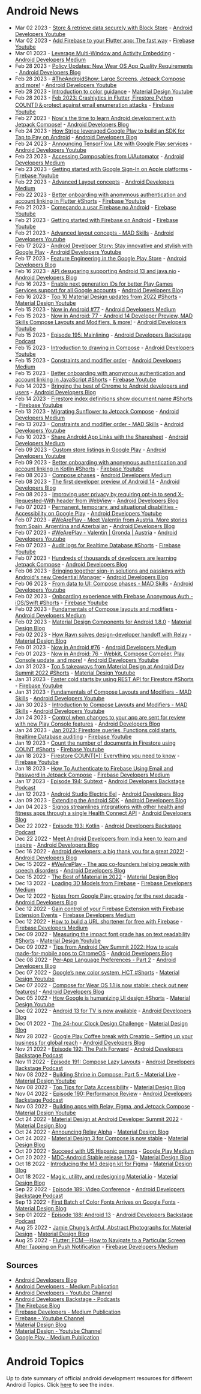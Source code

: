 # Android News

<!-- NEWS:START -->
- Mar 02 2023 - [Store & retrieve data securely with Block Store](https://www.youtube.com/watch?v=WcU7r53xObg) - [Android Developers Youtube](https://www.youtube.com/c/AndroidDevelopers)
- Mar 02 2023 - [Add Firebase to your Flutter app: The fast way](https://www.youtube.com/watch?v=FkFvQ0SaT1I) - [Firebase Youtube](https://www.youtube.com/user/Firebase)
- Mar 01 2023 - [Leverage Multi-Window and Activity Embedding](https://medium.com/androiddevelopers/leverage-multi-window-and-activity-embedding-4951f44a8992?source=rss----95b274b437c2---4) - [Android Developers Medium](https://medium.com/androiddevelopers)
- Feb 28 2023 - [Policy Updates: New Wear OS App Quality Requirements](http://android-developers.googleblog.com/2023/02/policy-updates-new-wear-os-app-quality-requirements.html) - [Android Developers Blog](https://android-developers.googleblog.com/)
- Feb 28 2023 - [#TheAndroidShow: Large Screens, Jetpack Compose and more!](https://www.youtube.com/watch?v=nc8r32Tpa7k) - [Android Developers Youtube](https://www.youtube.com/c/AndroidDevelopers)
- Feb 28 2023 - [Introduction to color guidance](https://www.youtube.com/watch?v=vv3lOGZrcdk) - [Material Design Youtube](https://www.youtube.com/c/MaterialDesign)
- Feb 28 2023 - [Feb 2023: Crashlytics in Flutter, Firestore Python COUNT()＆protect against email enumeration attacks](https://www.youtube.com/watch?v=odMXGxKIcS4) - [Firebase Youtube](https://www.youtube.com/user/Firebase)
- Feb 27 2023 - [Now's the time to learn Android development with Jetpack Compose!](http://android-developers.googleblog.com/2023/02/nows-time-to-learn-android-development-with-jetpack-compose.html) - [Android Developers Blog](https://android-developers.googleblog.com/)
- Feb 24 2023 - [How Stripe leveraged Google Play to build an SDK for Tap to Pay on Android](http://android-developers.googleblog.com/2023/02/how-stripe-leveraged-google-play-to-build-an-sdk-for-tap-to-pay-on-android.html) - [Android Developers Blog](https://android-developers.googleblog.com/)
- Feb 24 2023 - [Announcing TensorFlow Lite with Google Play services](https://www.youtube.com/watch?v=idVcWJAK3MA) - [Android Developers Youtube](https://www.youtube.com/c/AndroidDevelopers)
- Feb 23 2023 - [Accessing Composables from UiAutomator](https://medium.com/androiddevelopers/accessing-composables-from-uiautomator-cf316515edc2?source=rss----95b274b437c2---4) - [Android Developers Medium](https://medium.com/androiddevelopers)
- Feb 23 2023 - [Getting started with Google Sign-In on Apple platforms](https://www.youtube.com/watch?v=IzyOdKm0bWE) - [Firebase Youtube](https://www.youtube.com/user/Firebase)
- Feb 22 2023 - [Advanced Layout concepts](https://medium.com/androiddevelopers/advanced-layout-concepts-eb08cf2a3c8?source=rss----95b274b437c2---4) - [Android Developers Medium](https://medium.com/androiddevelopers)
- Feb 22 2023 - [Better onboarding with anonymous authentication and account linking in Flutter #Shorts](https://www.youtube.com/watch?v=hEJ2aUe6QhI) - [Firebase Youtube](https://www.youtube.com/user/Firebase)
- Feb 21 2023 - [Começando a usar Firebase no Android](https://www.youtube.com/watch?v=Wjy7XKDAx1M) - [Firebase Youtube](https://www.youtube.com/user/Firebase)
- Feb 21 2023 - [Getting started with Firebase on Android](https://www.youtube.com/watch?v=jbHfJpoOzkI) - [Firebase Youtube](https://www.youtube.com/user/Firebase)
- Feb 21 2023 - [Advanced layout concepts - MAD Skills](https://www.youtube.com/watch?v=l6rAoph5UgI) - [Android Developers Youtube](https://www.youtube.com/c/AndroidDevelopers)
- Feb 17 2023 - [Android Developer Story: Stay innovative and stylish with Google Play](https://www.youtube.com/watch?v=Ni6peHUQ0Es) - [Android Developers Youtube](https://www.youtube.com/c/AndroidDevelopers)
- Feb 17 2023 - [Feature Engineering in the Google Play Store](http://android-developers.googleblog.com/2023/02/feature-engineering-in-google-play-store.html) - [Android Developers Blog](https://android-developers.googleblog.com/)
- Feb 16 2023 - [API desugaring supporting Android 13 and java.nio](http://android-developers.googleblog.com/2023/02/api-desugaring-supporting-android-13-and-java-nio.html) - [Android Developers Blog](https://android-developers.googleblog.com/)
- Feb 16 2023 - [Enable next generation IDs for better Play Games Services support for all Google accounts](http://android-developers.googleblog.com/2023/02/enable-next-generation-ids-for-better-play-games-services-support-for-all-google-accounts.html) - [Android Developers Blog](https://android-developers.googleblog.com/)
- Feb 16 2023 - [Top 10 Material Design updates from 2022 #Shorts](https://www.youtube.com/watch?v=sIoerRbqy7g) - [Material Design Youtube](https://www.youtube.com/c/MaterialDesign)
- Feb 15 2023 - [Now in Android #77](https://medium.com/androiddevelopers/now-in-android-77-638bbca98f79?source=rss----95b274b437c2---4) - [Android Developers Medium](https://medium.com/androiddevelopers)
- Feb 15 2023 - [Now in Android: 77 - Android 14 Developer Preview, MAD Skills Compose Layouts and Modifiers, & more!](https://www.youtube.com/watch?v=x24WNSuWSAU) - [Android Developers Youtube](https://www.youtube.com/c/AndroidDevelopers)
- Feb 15 2023 - [Episode 195: Mainlining](http://adbackstage.libsyn.com/episode-195-mainlining) - [Android Developers Backstage Podcast](https://adbackstage.libsyn.com/)
- Feb 15 2023 - [Introduction to drawing in Compose](https://www.youtube.com/watch?v=1yiuxWK74vI) - [Android Developers Youtube](https://www.youtube.com/c/AndroidDevelopers)
- Feb 15 2023 - [Constraints and modifier order](https://medium.com/androiddevelopers/constraints-and-modifier-order-a3912461ecd6?source=rss----95b274b437c2---4) - [Android Developers Medium](https://medium.com/androiddevelopers)
- Feb 15 2023 - [Better onboarding with anonymous authentication and account linking in JavaScript #Shorts](https://www.youtube.com/watch?v=HuabwT_l10o) - [Firebase Youtube](https://www.youtube.com/user/Firebase)
- Feb 14 2023 - [Bringing the best of Chrome to Android developers and users](http://android-developers.googleblog.com/2023/02/bringing-best-of-chrome-to-android-developers-and-users.html) - [Android Developers Blog](https://android-developers.googleblog.com/)
- Feb 14 2023 - [Firestore index definitions show document name #Shorts](https://www.youtube.com/watch?v=AeRcm59F_i8) - [Firebase Youtube](https://www.youtube.com/user/Firebase)
- Feb 13 2023 - [Migrating Sunflower to Jetpack Compose](https://medium.com/androiddevelopers/migrating-sunflower-to-jetpack-compose-f840fa3b9985?source=rss----95b274b437c2---4) - [Android Developers Medium](https://medium.com/androiddevelopers)
- Feb 13 2023 - [Constraints and modifier order - MAD Skills](https://www.youtube.com/watch?v=OeC5jMV342A) - [Android Developers Youtube](https://www.youtube.com/c/AndroidDevelopers)
- Feb 10 2023 - [Share Android App Links with the Sharesheet](https://medium.com/androiddevelopers/share-android-app-links-with-the-sharesheet-d04605df3f3a?source=rss----95b274b437c2---4) - [Android Developers Medium](https://medium.com/androiddevelopers)
- Feb 09 2023 - [Custom store listings in Google Play](https://www.youtube.com/watch?v=cdMwZF5b1kg) - [Android Developers Youtube](https://www.youtube.com/c/AndroidDevelopers)
- Feb 09 2023 - [Better onboarding with anonymous authentication and account linking in Kotlin #Shorts](https://www.youtube.com/watch?v=fULeGGiaxsA) - [Firebase Youtube](https://www.youtube.com/user/Firebase)
- Feb 08 2023 - [Compose phases](https://medium.com/androiddevelopers/compose-phases-7fe6630ea037?source=rss----95b274b437c2---4) - [Android Developers Medium](https://medium.com/androiddevelopers)
- Feb 08 2023 - [The first developer preview of Android 14](http://android-developers.googleblog.com/2023/02/first-developer-preview-android14.html) - [Android Developers Blog](https://android-developers.googleblog.com/)
- Feb 08 2023 - [Improving user privacy by requiring opt-in to send  X-Requested-With header from WebView](http://android-developers.googleblog.com/2023/02/improving-user-privacy-by-requiring-opt-in-to-send-x-requested-wih-header-from-webview.html) - [Android Developers Blog](https://android-developers.googleblog.com/)
- Feb 07 2023 - [Permanent, temporary, and situational disabilities - Accessibility on Google Play](https://www.youtube.com/watch?v=QcJhQnRyysM) - [Android Developers Youtube](https://www.youtube.com/c/AndroidDevelopers)
- Feb 07 2023 - [#WeArePlay - Meet Valentin from Austria. More stories from Spain, Argentina and Azerbaijan](http://android-developers.googleblog.com/2023/02/weareplay-meet-valentin-from-austria-more-stores-from-spain-argentina-azerbaijan.html) - [Android Developers Blog](https://android-developers.googleblog.com/)
- Feb 07 2023 - [#WeArePlay - Valentin | Gronda | Austria](https://www.youtube.com/watch?v=cQ-8zxORYHo) - [Android Developers Youtube](https://www.youtube.com/c/AndroidDevelopers)
- Feb 07 2023 - [Audit logs for Realtime Database #Shorts](https://www.youtube.com/watch?v=A1hOJsZ1ybE) - [Firebase Youtube](https://www.youtube.com/user/Firebase)
- Feb 07 2023 - [Hundreds of thousands of developers are learning Jetpack Compose](http://android-developers.googleblog.com/2023/02/hundreds-of-thousands-of-developers-are-learning-jetpack-compose.html) - [Android Developers Blog](https://android-developers.googleblog.com/)
- Feb 06 2023 - [Bringing together sign-in solutions and passkeys with Android's new Credential Manager](http://android-developers.googleblog.com/2023/02/bringing-together-sign-in-solutions-and-passkeys-android-new-credential-manager.html) - [Android Developers Blog](https://android-developers.googleblog.com/)
- Feb 06 2023 - [From data to UI: Compose phases - MAD Skills](https://www.youtube.com/watch?v=0yK7KoruhSM) - [Android Developers Youtube](https://www.youtube.com/c/AndroidDevelopers)
- Feb 02 2023 - [Onboarding experience with Firebase Anonymous Auth - iOS/Swift #Shorts](https://www.youtube.com/watch?v=XUTJ_YAqIyU) - [Firebase Youtube](https://www.youtube.com/user/Firebase)
- Feb 02 2023 - [Fundamentals of Compose layouts and modifiers](https://medium.com/androiddevelopers/fundamentals-of-compose-layouts-and-modifiers-64d794664b66?source=rss----95b274b437c2---4) - [Android Developers Medium](https://medium.com/androiddevelopers)
- Feb 02 2023 - [Material Design Components for Android 1.8.0](https://material.io/blog/android-stable-release-1-8-0) - [Material Design Blog](https://material.io/blog)
- Feb 02 2023 - [How Ravn solves design-developer handoff with Relay](https://material.io/blog/relay-ravn-case-study) - [Material Design Blog](https://material.io/blog)
- Feb 01 2023 - [Now in Android #76](https://medium.com/androiddevelopers/now-in-android-76-d2f182c4003c?source=rss----95b274b437c2---4) - [Android Developers Medium](https://medium.com/androiddevelopers)
- Feb 01 2023 - [Now in Android: 76 - Webkit, Compose Compiler, Play Console update, and more!](https://www.youtube.com/watch?v=jTl7f0OCoAo) - [Android Developers Youtube](https://www.youtube.com/c/AndroidDevelopers)
- Jan 31 2023 - [Top 5 takeaways from Material Design at Android Dev Summit 2022 #Shorts](https://www.youtube.com/watch?v=j_5hoPBy9ss) - [Material Design Youtube](https://www.youtube.com/c/MaterialDesign)
- Jan 31 2023 - [Faster cold starts by using REST API for Firestore #Shorts](https://www.youtube.com/watch?v=Dmx9enoUvbY) - [Firebase Youtube](https://www.youtube.com/user/Firebase)
- Jan 31 2023 - [Fundamentals of Compose Layouts and Modifiers - MAD Skills](https://www.youtube.com/watch?v=xc8nAcVvpxY) - [Android Developers Youtube](https://www.youtube.com/c/AndroidDevelopers)
- Jan 30 2023 - [Introduction to Compose Layouts and Modifiers - MAD Skills](https://www.youtube.com/watch?v=LjeHsvPIdpY) - [Android Developers Youtube](https://www.youtube.com/c/AndroidDevelopers)
- Jan 24 2023 - [Control when changes to your app are sent for review with new Play Console features](http://android-developers.googleblog.com/2023/01/control-when-changes-to-your-app-are-sent-for-review-with-new-play-console-features.html) - [Android Developers Blog](https://android-developers.googleblog.com/)
- Jan 24 2023 - [Jan 2023: Firestore queries, Functions cold starts, Realtime Database auditing](https://www.youtube.com/watch?v=9nkAGR5Qe2A) - [Firebase Youtube](https://www.youtube.com/user/Firebase)
- Jan 19 2023 - [Count the number of documents in Firestore using COUNT #Shorts](https://www.youtube.com/watch?v=Nu16RLa2-7Y) - [Firebase Youtube](https://www.youtube.com/user/Firebase)
- Jan 18 2023 - [Firestore COUNT(*): Everything you need to know](https://www.youtube.com/watch?v=JiDdBIqhWKc) - [Firebase Youtube](https://www.youtube.com/user/Firebase)
- Jan 18 2023 - [How To Authenticate to Firebase Using Email and Password in Jetpack Compose](https://medium.com/firebase-developers/how-to-authenticate-to-firebase-using-email-and-password-in-jetpack-compose-bd70ca56ea91?source=rss----8e8b7dc6774d---4) - [Firebase Developers Medium](https://medium.com/firebase-developers)
- Jan 17 2023 - [Episode 194: Subtext](http://adbackstage.libsyn.com/episode-194-subtext) - [Android Developers Backstage Podcast](https://adbackstage.libsyn.com/)
- Jan 12 2023 - [Android Studio Electric Eel](http://android-developers.googleblog.com/2023/01/android-studio-electric-eel.html) - [Android Developers Blog](https://android-developers.googleblog.com/)
- Jan 09 2023 - [Extending the Android SDK](http://android-developers.googleblog.com/2023/01/extending-android-sdk.html) - [Android Developers Blog](https://android-developers.googleblog.com/)
- Jan 04 2023 - [Signos streamlines integrations with other health and fitness apps through a single Health Connect API](http://android-developers.googleblog.com/2023/01/signos-streamlines-integrations-with-health-fitness-apps-through-health-connect-api.html) - [Android Developers Blog](https://android-developers.googleblog.com/)
- Dec 22 2022 - [Episode 193: Kotlin](http://adbackstage.libsyn.com/episode-193-kotlin) - [Android Developers Backstage Podcast](https://adbackstage.libsyn.com/)
- Dec 22 2022 - [Meet Android Developers from India keen to learn and inspire](http://android-developers.googleblog.com/2022/12/meet-android-developers-from-india-keen-to-learn-and-inspire.html) - [Android Developers Blog](https://android-developers.googleblog.com/)
- Dec 16 2022 - [Android developers: a big thank you for a great 2022!](http://android-developers.googleblog.com/2022/12/android-2022-recap.html) - [Android Developers Blog](https://android-developers.googleblog.com/)
- Dec 15 2022 - [#WeArePlay - The app co-founders helping people with speech disorders](http://android-developers.googleblog.com/2022/12/weareplay-app-co-founders-helping-people-with-speech-disorders.html) - [Android Developers Blog](https://android-developers.googleblog.com/)
- Dec 15 2022 - [The Best of Material in 2022](https://material.io/blog/material-design-2022-roundup) - [Material Design Blog](https://material.io/blog)
- Dec 13 2022 - [Loading 3D Models from Firebase](https://medium.com/firebase-developers/swift-load-3d-model-from-firebase-473bbc89860b?source=rss----8e8b7dc6774d---4) - [Firebase Developers Medium](https://medium.com/firebase-developers)
- Dec 12 2022 - [Notes from Google Play: growing for the next decade](http://android-developers.googleblog.com/2022/12/notes-from-google-play-growing-for-next-decade.html) - [Android Developers Blog](https://android-developers.googleblog.com/)
- Dec 12 2022 - [Gain control of your Firebase Extension with Firebase Extension Events](https://medium.com/firebase-developers/gain-more-control-of-our-firebase-extension-with-firebase-extension-event-f5baeb6d4785?source=rss----8e8b7dc6774d---4) - [Firebase Developers Medium](https://medium.com/firebase-developers)
- Dec 12 2022 - [How to build a URL shortener for free with Firebase](https://medium.com/firebase-developers/firebase-url-shortener-7754377478e0?source=rss----8e8b7dc6774d---4) - [Firebase Developers Medium](https://medium.com/firebase-developers)
- Dec 09 2022 - [Measuring the impact font grade has on text readability #Shorts](https://www.youtube.com/watch?v=ulHaXHAcHaA) - [Material Design Youtube](https://www.youtube.com/c/MaterialDesign)
- Dec 09 2022 - [Tips from Android Dev Summit 2022: How to scale made-for-mobile apps to ChromeOS](http://android-developers.googleblog.com/2022/12/tips-from-android-dev-summit-2022-how-to-scale-made-for-moble-apps-chromeos.html) - [Android Developers Blog](https://android-developers.googleblog.com/)
- Dec 08 2022 - [Per-App Language Preferences - Part 2](http://android-developers.googleblog.com/2022/12/per-app-language-preferences-part-2.html) - [Android Developers Blog](https://android-developers.googleblog.com/)
- Dec 07 2022 - [Google’s new color system, HCT #Shorts](https://www.youtube.com/watch?v=apl8aoLPVYc) - [Material Design Youtube](https://www.youtube.com/c/MaterialDesign)
- Dec 07 2022 - [Compose for Wear OS 1.1 is now stable: check out new features!](http://android-developers.googleblog.com/2022/12/compose-for-wear-os-11-stable.html) - [Android Developers Blog](https://android-developers.googleblog.com/)
- Dec 05 2022 - [How Google is humanizing UI design #Shorts](https://www.youtube.com/watch?v=rJRc07ntBOg) - [Material Design Youtube](https://www.youtube.com/c/MaterialDesign)
- Dec 02 2022 - [Android 13 for TV is now available](http://android-developers.googleblog.com/2022/12/android-13-for-android-tv-is-now-available.html) - [Android Developers Blog](https://android-developers.googleblog.com/)
- Dec 01 2022 - [The 24-hour Clock Design Challenge](https://material.io/blog/24-hour-clock-design-research) - [Material Design Blog](https://material.io/blog)
- Nov 28 2022 - [Google Play Coffee break with Creatrip - Setting up your business for global reach](http://android-developers.googleblog.com/2022/11/google-play-coffee-break-with-creatrip-setting-up-your-business-for-global-reach.html) - [Android Developers Blog](https://android-developers.googleblog.com/)
- Nov 21 2022 - [Episode 192: The Path Forward](http://adbackstage.libsyn.com/episode-192-the-path-forward) - [Android Developers Backstage Podcast](https://adbackstage.libsyn.com/)
- Nov 11 2022 - [Episode 191: Compose Lazy Layouts](http://adbackstage.libsyn.com/episode-191-compose-lazy-layouts) - [Android Developers Backstage Podcast](https://adbackstage.libsyn.com/)
- Nov 08 2022 - [Building Shrine in Compose: Part 5 - Material Live](https://www.youtube.com/watch?v=zfCgp-r1J1s) - [Material Design Youtube](https://www.youtube.com/c/MaterialDesign)
- Nov 08 2022 - [Top Tips for Data Accessibility](https://material.io/blog/data-visualization-accessibility) - [Material Design Blog](https://material.io/blog)
- Nov 04 2022 - [Episode 190: Performance Review](http://adbackstage.libsyn.com/episode-190-performance-review) - [Android Developers Backstage Podcast](https://adbackstage.libsyn.com/)
- Nov 03 2022 - [Building apps with Relay, Figma, and Jetpack Compose](https://www.youtube.com/watch?v=NOfW1-ijKe4) - [Material Design Youtube](https://www.youtube.com/c/MaterialDesign)
- Oct 24 2022 - [Material Design at Android Developer Summit 2022](https://material.io/blog/material-ads-2022) - [Material Design Blog](https://material.io/blog)
- Oct 24 2022 - [Announcing Relay Alpha](https://material.io/blog/relay-in-alpha) - [Material Design Blog](https://material.io/blog)
- Oct 24 2022 - [Material Design 3 for Compose is now stable](https://material.io/blog/material-3-compose-stable) - [Material Design Blog](https://material.io/blog)
- Oct 20 2022 - [Succeed with US Hispanic gamers](https://medium.com/googleplaydev/succeed-with-us-hispanic-gamers-e2a970524967?source=rss----1f8baa23933d---4) - [Google Play Medium](https://medium.com/googleplaydev)
- Oct 20 2022 - [MDC-Android Stable release 1.7.0](https://material.io/blog/android-stable-release-1-7-0) - [Material Design Blog](https://material.io/blog)
- Oct 18 2022 - [Introducing the M3 design kit for Figma](https://material.io/blog/material-3-figma-design-kit) - [Material Design Blog](https://material.io/blog)
- Oct 18 2022 - [Magic, utility, and redesigning Material.io](https://material.io/blog/material-io-redesign) - [Material Design Blog](https://material.io/blog)
- Sep 22 2022 - [Episode 189: Video Conference](http://adbackstage.libsyn.com/episode-189-video-conference) - [Android Developers Backstage Podcast](https://adbackstage.libsyn.com/)
- Sep 13 2022 - [First Batch of Color Fonts Arrives on Google Fonts](https://material.io/blog/color-fonts-are-here) - [Material Design Blog](https://material.io/blog)
- Sep 01 2022 - [Episode 188: Android 13](http://adbackstage.libsyn.com/episode-188-android-13) - [Android Developers Backstage Podcast](https://adbackstage.libsyn.com/)
- Aug 25 2022 - [Jamie Chung’s Artful, Abstract Photographs for Material Design](https://material.io/blog/jamie-chung-photography-interview) - [Material Design Blog](https://material.io/blog)
- Aug 25 2022 - [Flutter: FCM — How to Navigate to a Particular Screen After Tapping on Push Notification](https://medium.com/firebase-developers/flutter-fcm-how-to-navigate-to-a-particular-screen-after-tapping-on-push-notification-8cb5d5111ee6?source=rss----8e8b7dc6774d---4) - [Firebase Developers Medium](https://medium.com/firebase-developers)<!-- NEWS:END -->

## Sources

* [Android Developers Blog](https://android-developers.googleblog.com/)
* [Android Developers - Medium Publication](https://medium.com/androiddevelopers)
* [Android Developers - Youtube Channel](https://www.youtube.com/c/AndroidDevelopers)
* [Android Developers Backstage - Podcasts](https://adbackstage.libsyn.com/)
* [The Firebase Blog](https://firebase.googleblog.com/)
* [Firebase Developers - Medium Publication](https://medium.com/firebase-developers)
* [Firebase - Youtube Channel](https://www.youtube.com/user/Firebase)
* [Material Design Blog](https://material.io/blog)
* [Material Design - Youtube Channel](https://www.youtube.com/c/MaterialDesign)
* [Google Play - Medium Publication](https://medium.com/googleplaydev)

# Android Topics
Up to date summary of official android development resources for different Android Topics. Click [here](https://androidtopicsindex.dipien.com/) to see the index.

